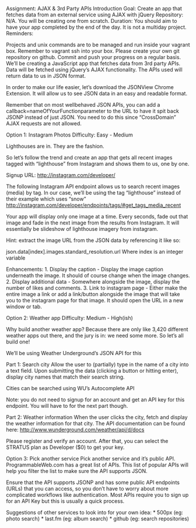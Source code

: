 Assignment: AJAX & 3rd Party APIs
Introduction
Goal: Create an app that fetches data from an external service using AJAX with jQuery Repository: N/A. You will be creating one from scratch. Duration: You should aim to have your app completed by the end of the day. It is not a multi­day project. Reminders:

Projects and unix commands are to be managed and run inside your vagrant box. Remember to vagrant ssh into your box.
Please create your own git repository on github.
Commit and push your progress on a regular basis.
We’ll be creating a JavaScript app that fetches data from 3rd party APIs. Data will be fetched using jQuery’s AJAX functionality. The APIs used will return data to us in JSON format.

In order to make our life easier, let’s download the JSONView Chrome Extension. It will allow us to see JSON data in an easy and readable format.

Remember that on most well­behaved JSON APIs, you can add a callback=nameOfYourFunctionparameter to the URL to have it spit back JSONP instead of just JSON. You need to do this since “Cross­Domain” AJAX requests are not allowed.

Option 1: Instagram Photos
Difficulty: Easy - ­Medium

Lighthouses are in. They are the fashion.

So let’s follow the trend and create an app that gets all recent images tagged with “lighthouse” from Instagram and shows them to us, one by one.

Signup URL: http://instagram.com/developer/

The following Instagram API endpoint allows us to search recent images (media) by tag. In our case, we’ll be using the tag “lighthouse” instead of their example which uses “snow” http://instagram.com/developer/endpoints/tags/#get_tags_media_recent

Your app will display only one image at a time. Every seconds, fade out that image and fade in the next image from the results from Instagram. It will essentially be slideshow of lighthouse imagery from instagram.

Hint: extract the image URL from the JSON data by referencing it like so:

json.data[index].images.standard_resolution.url
Where index is an integer variable

Enhancements: 1. Display the caption - Display the image caption underneath the image. It should of course change when the image changes. 2. Display additional data - Somewhere alongside the image, display the number of likes and comments. 3. Link to instagram page - Either make the entire image a link or add a link/button alongside the image that will take you to the instagram page for that image. It should open the URL in a new window or tab.

Option 2: Weather app
Difficulty: Medium - ­High(ish)

Why build another weather app? Because there are only like 3,420 different weather apps out there, and the jury is in: we need some more. So let’s all build one!

We’ll be using Weather Underground’s JSON API for this

Part 1: Search city
Allow the user to (partially) type in the name of a city into a text field. Upon submitting the data (clicking a button or hitting enter), display city names that match their search string.

Cities can be searched using WU’s Autocomplete API

Note: you do not need to signup for an account and get an API key for this endpoint. You will have to for the next part though.

Part 2: Weather information
When the user clicks the city, fetch and display the weather information for that city. The API documentation can be found here: http://www.wunderground.com/weather/api/d/docs

Please register and verify an account. After that, you can select the STRATUS plan as Developer ($0) to get your key.

Option 3: Pick another service
Pick another service and it’s public API. ProgrammableWeb.com has a great list of APIs. This list of popular APIs will help you filter the list to make sure the API supports JSON.

Ensure that the API supports JSONP and has some public API endpoints (URLs) that you can access, so you don’t have to worry about more complicated workflows like authentication. Most APIs require you to sign up for an API Key but this is usually a quick process.

Suggestions of other services to look into for your own idea: * 500px (eg: photo search) * last.fm (eg: album search) * github (eg: search repositories)
